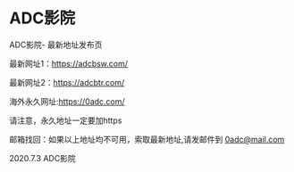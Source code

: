 # ADC影院

ADC影院- 最新地址发布页

最新网址1：https://adcbsw.com/

最新网址2：https://adcbtr.com/

海外永久网址:https://0adc.com/

请注意，永久地址一定要加https

邮箱找回：如果以上地址均不可用，索取最新地址,请发邮件到 0adc@mail.com


2020.7.3 ADC影院
